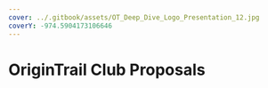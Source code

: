 ```yaml
---
cover: ../.gitbook/assets/OT_Deep_Dive_Logo_Presentation_12.jpg
coverY: -974.5904173106646
---
```


# OriginTrail Club Proposals

